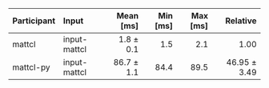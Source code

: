 | Participant | Input | Mean [ms] | Min [ms] | Max [ms] | Relative |
|:---|:---|---:|---:|---:|---:|
| mattcl | input-mattcl | 1.8 ± 0.1 | 1.5 | 2.1 | 1.00 |
| mattcl-py | input-mattcl | 86.7 ± 1.1 | 84.4 | 89.5 | 46.95 ± 3.49 |
